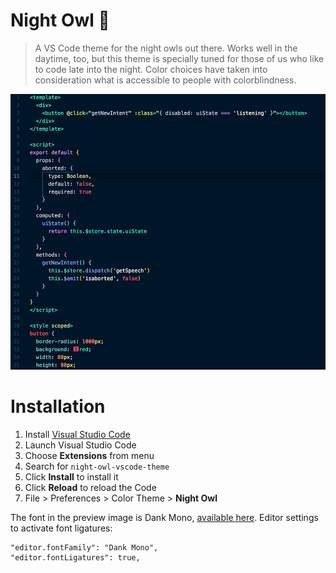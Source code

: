 # Night Owl 🌌

> A VS Code theme for the night owls out there. Works well in the daytime, too, but this theme is specially tuned for those of us who like to code late into the night. Color choices have taken into consideration what is accessible to people with colorblindness.

![Preview](preview.jpg)

# Installation

1.  Install [Visual Studio Code](https://code.visualstudio.com/)
2.  Launch Visual Studio Code
3.  Choose **Extensions** from menu
4.  Search for `night-owl-vscode-theme`
5.  Click **Install** to install it
6.  Click **Reload** to reload the Code
7.  File > Preferences > Color Theme > **Night Owl**

The font in the preview image is Dank Mono, [available here](https://dank.sh/). Editor settings to activate font ligatures:

```
"editor.fontFamily": "Dank Mono",
"editor.fontLigatures": true,
```

